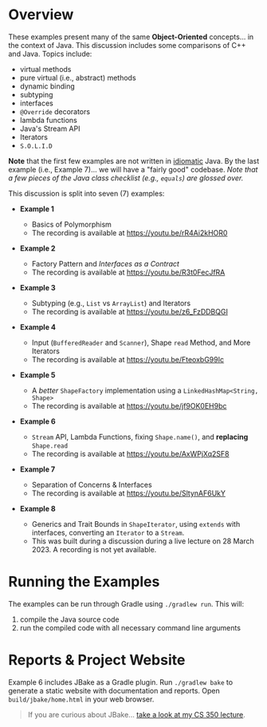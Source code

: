 # Overview

These examples present many of the same **Object-Oriented** concepts... in the
context of Java. This discussion includes some comparisons of C++ and Java.
Topics include:

  - virtual methods
  - pure virtual (i.e., abstract) methods
  - dynamic binding
  - subtyping
  - interfaces
  - `@Override` decorators
  - lambda functions
  - Java's Stream API
  - Iterators
  - `S.O.L.I.D`

**Note** that the first few examples are not written in
[idiomatic](http://www.merriam-webster.com/dictionary/idiomatic) Java. By the
last example (i.e., Example 7)... we will have a "fairly good" codebase. *Note
that a few pieces of the Java class checklist (e.g., `equals`) are glossed
over.*

This discussion is split into seven (7) examples:

  - **Example 1**
    - Basics of Polymorphism
    - The recording is available at <https://youtu.be/rR4Ai2kHOR0>

  - **Example 2**
    - Factory Pattern and *Interfaces as a Contract*
    - The recording is available at <https://youtu.be/R3t0FecJfRA>

  - **Example 3**
    - Subtyping (e.g., `List` vs `ArrayList`) and Iterators
    - The recording is available at <https://youtu.be/z6_FzDDBQGI>

  - **Example 4** 
    - Input (`BufferedReader` and `Scanner`), Shape `read` Method, and More
      Iterators
    - The recording is available at <https://youtu.be/FteoxbG99Ic>

  - **Example 5**
    - A *better* `ShapeFactory` implementation using a `LinkedHashMap<String, Shape>`
    - The recording is available at <https://youtu.be/jf9OK0EH9bc>

  - **Example 6**
    - `Stream` API, Lambda Functions, fixing `Shape.name()`, and **replacing**
      `Shape.read`
    - The recording is available at <https://youtu.be/AxWPjXq2SF8>

  - **Example 7**
    - Separation of Concerns & Interfaces
    - The recording is available at <https://youtu.be/SltynAF6UkY>

  - **Example 8**
    - Generics and Trait Bounds in `ShapeIterator`, using `extends` with
      interfaces, converting an `Iterator` to a `Stream`.
    - This was built during a discussion during a live lecture on 28 March
      2023. A recording is not yet available.


# Running the Examples

The examples can be run through Gradle using `./gradlew run`. This will:

  1. compile the Java source code
  2. run the compiled code with all necessary command line arguments


# Reports & Project Website

Example 6 includes JBake as a Gradle plugin. Run `./gradlew bake` to generate
a static website with documentation and reports. Open `build/jbake/home.html`
in your web browser.

> If you are curious about JBake... [take a look at my CS 350
> lecture](https://github.com/cstkennedy/cs350-examples/tree/master/Gradle-2-Reports).

